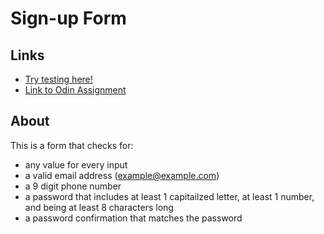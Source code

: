 # Sign-up Form

## Links

- [Try testing here!](https://rolo-coding.github.io/signup-form)
- [Link to Odin Assignment](https://www.theodinproject.com/lessons/node-path-intermediate-html-and-css-sign-up-form)

## About

This is a form that checks for:

- any value for every input
- a valid email address ([example@example.com](mailto:example@example.com))
- a 9 digit phone number
- a password that includes at least 1 capitailzed letter, at least 1 number, and being at least 8 characters long
- a password confirmation that matches the password
